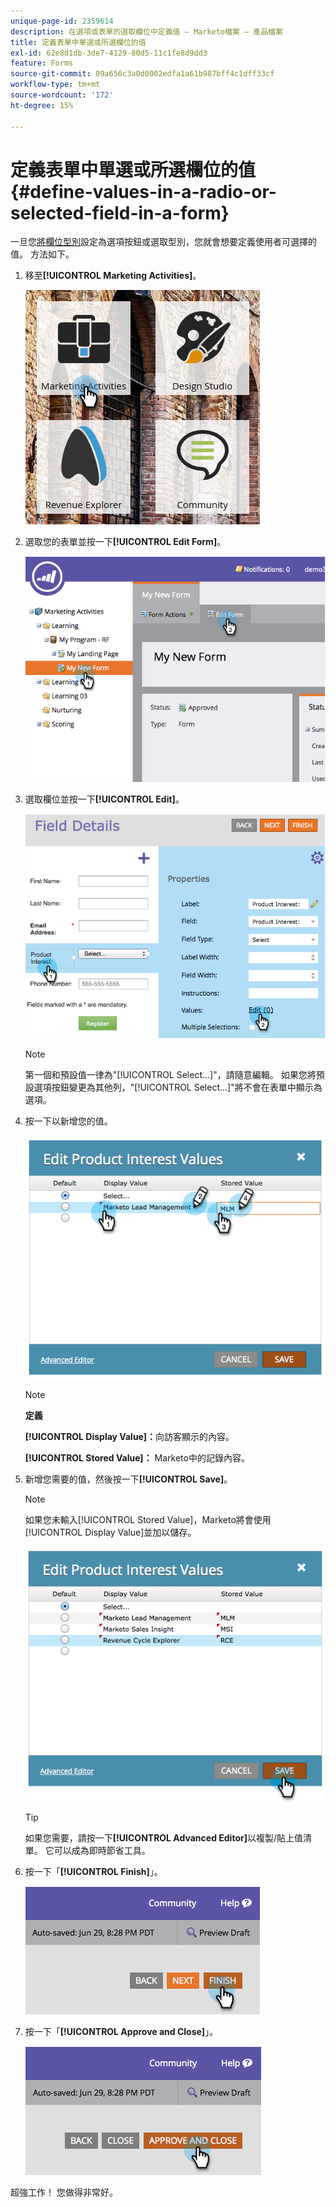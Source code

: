```yaml
---
unique-page-id: 2359614
description: 在選項或表單的選取欄位中定義值 — Marketo檔案 — 產品檔案
title: 定義表單中單選或所選欄位的值
exl-id: 62e8d1db-3de7-4129-80d5-11c1fe8d9dd3
feature: Forms
source-git-commit: 09a656c3a0d0002edfa1a61b987bff4c1dff33cf
workflow-type: tm+mt
source-wordcount: '172'
ht-degree: 15%

---
```


# 定義表單中單選或所選欄位的值 {#define-values-in-a-radio-or-selected-field-in-a-form}

一旦您[將欄位型別](/help/marketo/product-docs/administration/field-management/change-the-type-of-a-marketo-custom-field.md)設定為選項按鈕或選取型別，您就會想要定義使用者可選擇的值。 方法如下。

1. 移至&#x200B;**[!UICONTROL Marketing Activities]**。

   ![](assets/ma.png)

1. 選取您的表單並按一下&#x200B;**[!UICONTROL Edit Form]**。

   ![](assets/image2014-9-15-16-3a28-3a56.png)

1. 選取欄位並按一下&#x200B;**[!UICONTROL Edit]**。

   ![](assets/image2014-9-15-16-3a29-3a6.png)

   >[!NOTE]
   >
   >第一個和預設值一律為&quot;[!UICONTROL Select...]&quot;，請隨意編輯。 如果您將預設選項按鈕變更為其他列，&quot;[!UICONTROL Select...]&quot;將不會在表單中顯示為選項。

1. 按一下以新增您的值。

   ![](assets/image2014-9-15-16-3a29-3a18.png)

   >[!NOTE]
   >
   >**定義**
   >
   >**[!UICONTROL Display Value]：**&#x200B;向訪客顯示的內容。
   >
   >**[!UICONTROL Stored Value]：** Marketo中的記錄內容。

1. 新增您需要的值，然後按一下&#x200B;**[!UICONTROL Save]**。

   >[!NOTE]
   >
   >如果您未輸入[!UICONTROL Stored Value]，Marketo將會使用[!UICONTROL Display Value]並加以儲存。

   ![](assets/image2014-9-15-16-3a29-3a30.png)

   >[!TIP]
   >
   >如果您需要，請按一下&#x200B;**[!UICONTROL Advanced Editor]**&#x200B;以複製/貼上值清單。 它可以成為即時節省工具。

1. 按一下「**[!UICONTROL Finish]**」。

   ![](assets/image2014-9-15-16-3a29-3a43.png)

1. 按一下「**[!UICONTROL Approve and Close]**」。

   ![](assets/image2014-9-15-16-3a29-3a57.png)

超強工作！ 您做得非常好。
